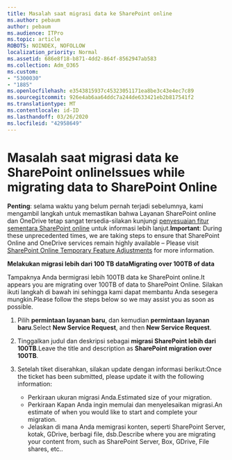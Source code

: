 ```yaml
---
title: Masalah saat migrasi data ke SharePoint online
ms.author: pebaum
author: pebaum
ms.audience: ITPro
ms.topic: article
ROBOTS: NOINDEX, NOFOLLOW
localization_priority: Normal
ms.assetid: 686e8f18-b871-4dd2-864f-8562947ab583
ms.collection: Adm_O365
ms.custom:
- "5300030"
- "1885"
ms.openlocfilehash: e3543815937c45323051171ea8be3c43e4ec7c89
ms.sourcegitcommit: 926e4ab6aa64ddc7a244de633421eb2b817541f2
ms.translationtype: MT
ms.contentlocale: id-ID
ms.lasthandoff: 03/26/2020
ms.locfileid: "42958649"
---
```

# <a name="issues-while-migrating-data-to-sharepoint-online"></a><span data-ttu-id="9baa9-102">Masalah saat migrasi data ke SharePoint online</span><span class="sxs-lookup"><span data-stu-id="9baa9-102">Issues while migrating data to SharePoint Online</span></span>

<span data-ttu-id="9baa9-103">**Penting**: selama waktu yang belum pernah terjadi sebelumnya, kami mengambil langkah untuk memastikan bahwa Layanan SharePoint online dan OneDrive tetap sangat tersedia-silakan kunjungi [penyesuaian fitur sementara SharePoint online](https://aka.ms/ODSPAdjustments) untuk informasi lebih lanjut.</span><span class="sxs-lookup"><span data-stu-id="9baa9-103">**Important**: During these unprecedented times, we are taking steps to ensure that SharePoint Online and OneDrive services remain highly available – Please visit [SharePoint Online Temporary Feature Adjustments](https://aka.ms/ODSPAdjustments) for more information.</span></span>

<span data-ttu-id="9baa9-104">**Melakukan migrasi lebih dari 100 TB data**</span><span class="sxs-lookup"><span data-stu-id="9baa9-104">**Migrating over 100TB of data**</span></span>

<span data-ttu-id="9baa9-105">Tampaknya Anda bermigrasi lebih 100TB data ke SharePoint online.</span><span class="sxs-lookup"><span data-stu-id="9baa9-105">It appears you are migrating over 100TB of data to SharePoint Online.</span></span> <span data-ttu-id="9baa9-106">Silakan ikuti langkah di bawah ini sehingga kami dapat membantu Anda sesegera mungkin.</span><span class="sxs-lookup"><span data-stu-id="9baa9-106">Please follow the steps below so we may assist you as soon as possible.</span></span> 

1. <span data-ttu-id="9baa9-107">Pilih **permintaan layanan baru**, dan kemudian **permintaan layanan baru**.</span><span class="sxs-lookup"><span data-stu-id="9baa9-107">Select **New Service Request**, and then **New Service Request**.</span></span> 
2. <span data-ttu-id="9baa9-108">Tinggalkan judul dan deskripsi sebagai **migrasi SharePoint lebih dari 100TB**.</span><span class="sxs-lookup"><span data-stu-id="9baa9-108">Leave the title and description as **SharePoint migration over 100TB**.</span></span>
3. <span data-ttu-id="9baa9-109">Setelah tiket diserahkan, silakan update dengan informasi berikut:</span><span class="sxs-lookup"><span data-stu-id="9baa9-109">Once the ticket has been submitted, please update it with the following information:</span></span> 

    - <span data-ttu-id="9baa9-110">Perkiraan ukuran migrasi Anda.</span><span class="sxs-lookup"><span data-stu-id="9baa9-110">Estimated size of your migration.</span></span>
    - <span data-ttu-id="9baa9-111">Perkiraan Kapan Anda ingin memulai dan menyelesaikan migrasi.</span><span class="sxs-lookup"><span data-stu-id="9baa9-111">An estimate of when you would like to start and complete your migration.</span></span>
    - <span data-ttu-id="9baa9-112">Jelaskan di mana Anda memigrasi konten, seperti SharePoint Server, kotak, GDrive, berbagi file, dsb.</span><span class="sxs-lookup"><span data-stu-id="9baa9-112">Describe where you are migrating your content from, such as SharePoint Server, Box, GDrive, File shares, etc..</span></span>


  

